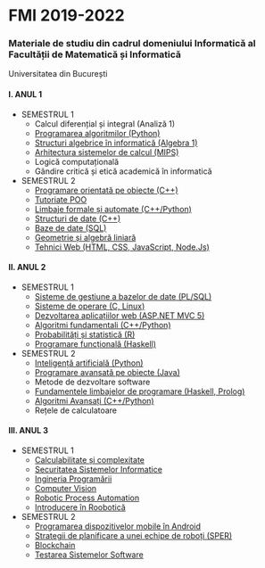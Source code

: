 # FMI 2019-2022

### Materiale de studiu din cadrul domeniului Informatică al Facultății de Matematică și Informatică

Universitatea din București

#### I. ANUL 1
* SEMESTRUL 1
  - Calcul diferențial și integral (Analiză 1)
  - [Programarea algoritmilor (Python)](https://github.com/DimaOanaTeodora/Uni-Work/tree/main/AN%201%20SEM%201/Programarea%20algoritmilor)
  - [Structuri algebrice în informatică (Algebra 1)](https://github.com/DimaOanaTeodora/Uni-Work/tree/main/AN%201%20SEM%201/Structuri%20algebrice%20in%20infromatica)
  - [Arhitectura sistemelor de calcul (MIPS)](https://github.com/DimaOanaTeodora/Uni-Work/tree/main/AN%201%20SEM%201/Arhitectura%20sistemelor%20de%20calcul)
  - Logică computațională
  - Gândire critică și etică academică în informatică
* SEMESTRUL 2
  - [Programare orientată pe obiecte (C++)](https://github.com/DimaOanaTeodora/Uni-Work/tree/main/AN%201%20SEM%202/Programare%20orientata%20pe%20obiecte)
  - [Tutoriate POO](https://drive.google.com/drive/folders/1dqNmMF5ixyYOXzKEiHYyAHJJMGpSscFp?fbclid=IwAR1RmY6y0ZVHEzj-5tQJlwj-0O4FrP-G-XGRXNw84bIVD9t7fHYezj7yw-4)
  - [Limbaje formale și automate (C++/Python)](https://github.com/DimaOanaTeodora/Uni-Work/tree/main/AN%201%20SEM%202/Limbaje%20formale%20si%20automate)
  - [Structuri de date (C++)](https://github.com/DimaOanaTeodora/Uni-Work/tree/main/AN%201%20SEM%202/Structuri%20de%20date)
  - [Baze de date (SQL)](https://github.com/DimaOanaTeodora/Uni-Work/tree/main/AN%201%20SEM%202/Baze%20de%20date)
  - [Geometrie și algebră liniară](https://github.com/DimaOanaTeodora/Uni-Work/tree/main/AN%201%20SEM%202/Geometrie%20si%20algebra%20liniara) 
  - [Tehnici Web (HTML, CSS, JavaScript, Node.Js)](https://github.com/DimaOanaTeodora/Uni-Work/tree/main/AN%201%20SEM%202/Tehnici%20Web)
#### II. ANUL 2
* SEMESTRUL 1
  - [Sisteme de gestiune a bazelor de date (PL/SQL)](https://github.com/DimaOanaTeodora/Uni-Work/tree/main/AN%202%20SEM%201/Sisteme%20de%20gestiune%20a%20bazelor%20de%20date)
  - [Sisteme de operare (C, Linux)](https://github.com/DimaOanaTeodora/Uni-Work/tree/main/AN%202%20SEM%201/Sisteme%20de%20operare)
  - [Dezvoltarea aplicațiilor web (ASP.NET MVC 5)](https://github.com/DimaOanaTeodora/Uni-Work/tree/main/AN%202%20SEM%201/Dezvoltarea%20aplicatiilor%20web)
  - [Algoritmi fundamentali (C++/Python)](https://github.com/DimaOanaTeodora/Uni-Work/tree/main/AN%202%20SEM%201/Algoritmi%20Fundamentali)
  - [Probabilități și statistică (R)](https://github.com/DimaOanaTeodora/Uni-Work/tree/main/AN%202%20SEM%201/Probabilitati%20si%20statistica)
  - [Programare funcțională (Haskell)](https://github.com/DimaOanaTeodora/Uni-Work/tree/main/AN%202%20SEM%201/Programare%20functionala)
* SEMESTRUL 2
  - [Inteligență artificială (Python)](https://github.com/DimaOanaTeodora/Uni-Work/tree/main/AN%202%20SEM%202/Inteligenta%20artificiala)
  - [Programare avansată pe obiecte (Java)](https://github.com/DimaOanaTeodora/Uni-Work/tree/main/AN%202%20SEM%202/Programare%20avansata%20pe%20obiecte)
  - Metode de dezvoltare software
  - [Fundamentele limbajelor de programare (Haskell, Prolog)](https://github.com/DimaOanaTeodora/Uni-Work/tree/main/AN%202%20SEM%202/Fundamentele%20limbajelor%20de%20programare)
  - [Algoritmi Avansați (C++/Python)](https://github.com/DimaOanaTeodora/Uni-Work/tree/main/AN%202%20SEM%202/Algoritmi%20avansati)
  - Rețele de calculatoare
#### III. ANUL 3
* SEMESTRUL 1
  - [Calculabilitate și complexitate](https://github.com/DimaOanaTeodora/Uni-Work/tree/main/AN%203%20SEM%201/Calculabilitate%20%C8%99i%20Complexitate)
  - [Securitatea Sistemelor Informatice](https://github.com/DimaOanaTeodora/Uni-Work/tree/main/AN%203%20SEM%201/Securitatea%20Sistemelor%20Informatice)
  - [Ingineria Programării](https://github.com/daria68/Smart-Coffe-Machine/tree/main)
  - [Computer Vision](https://github.com/DimaOanaTeodora/Uni-Work/tree/main/AN%203%20SEM%201/Computer%20Vision)
  - [Robotic Process Automation](https://github.com/DimaOanaTeodora/RPA-project)
  - [Introducere în Roobotică](https://github.com/DimaOanaTeodora/IntroductionToRobotics)
* SEMESTRUL 2
  - [Programarea dispozitivelor mobile în Android]()
  - [Strategii de planificare a unei echipe de roboți (SPER)]()
  - [Blockchain]()
  - [Testarea Sistemelor Software]()

